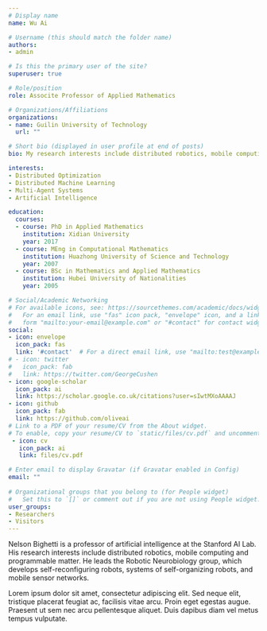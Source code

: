 ```yaml
---
# Display name
name: Wu Ai

# Username (this should match the folder name)
authors:
- admin

# Is this the primary user of the site?
superuser: true

# Role/position
role: Associte Professor of Applied Mathematics

# Organizations/Affiliations
organizations:
- name: Guilin University of Technology
  url: ""

# Short bio (displayed in user profile at end of posts)
bio: My research interests include distributed robotics, mobile computing and programmable matter.

interests:
- Distributed Optimization
- Distributed Machine Learning
- Multi-Agent Systems
- Artificial Intelligence

education:
  courses:
  - course: PhD in Applied Mathematics
    institution: Xidian University
    year: 2017
  - course: MEng in Computational Mathematics
    institution: Huazhong University of Science and Technology
    year: 2007
  - course: BSc in Mathematics and Applied Mathematics
    institution: Hubei University of Nationalities
    year: 2005

# Social/Academic Networking
# For available icons, see: https://sourcethemes.com/academic/docs/widgets/#icons
#   For an email link, use "fas" icon pack, "envelope" icon, and a link in the
#   form "mailto:your-email@example.com" or "#contact" for contact widget.
social:
- icon: envelope
  icon_pack: fas
  link: '#contact'  # For a direct email link, use "mailto:test@example.org".
# - icon: twitter
#   icon_pack: fab
#   link: https://twitter.com/GeorgeCushen
- icon: google-scholar
  icon_pack: ai
  link: https://scholar.google.co.uk/citations?user=sIwtMXoAAAAJ
- icon: github
  icon_pack: fab
  link: https://github.com/oliveai
# Link to a PDF of your resume/CV from the About widget.
# To enable, copy your resume/CV to `static/files/cv.pdf` and uncomment the lines below.  
 - icon: cv
   icon_pack: ai
   link: files/cv.pdf

# Enter email to display Gravatar (if Gravatar enabled in Config)
email: ""
  
# Organizational groups that you belong to (for People widget)
#   Set this to `[]` or comment out if you are not using People widget.  
user_groups:
- Researchers
- Visitors
---
```


Nelson Bighetti is a professor of artificial intelligence at the Stanford AI Lab. His research interests include distributed robotics, mobile computing and programmable matter. He leads the Robotic Neurobiology group, which develops self-reconfiguring robots, systems of self-organizing robots, and mobile sensor networks.

Lorem ipsum dolor sit amet, consectetur adipiscing elit. Sed neque elit, tristique placerat feugiat ac, facilisis vitae arcu. Proin eget egestas augue. Praesent ut sem nec arcu pellentesque aliquet. Duis dapibus diam vel metus tempus vulputate. 

